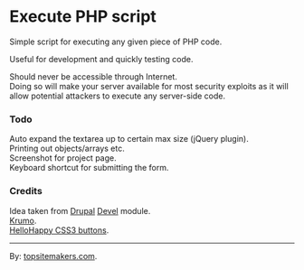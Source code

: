# Execute PHP script

Simple script for executing any given piece of PHP code.

Useful for development and quickly testing code.

Should never be accessible through Internet.  
Doing so will make your server available for most security exploits as it will allow potential attackers to execute any server-side code.

### Todo

Auto expand the textarea up to certain max size (jQuery plugin).  
Printing out objects/arrays etc.  
Screenshot for project page.  
Keyboard shortcut for submitting the form.

### Credits

Idea taken from [Drupal](http://drupal.org) [Devel](http://drupal.org/project/devel) module.  
[Krumo](http://krumo.sourceforge.net/).  
[HelloHappy CSS3 buttons](http://hellohappy.org/css3-buttons/).

<hr>

By: [topsitemakers.com](http://www.topsitemakers.com).
